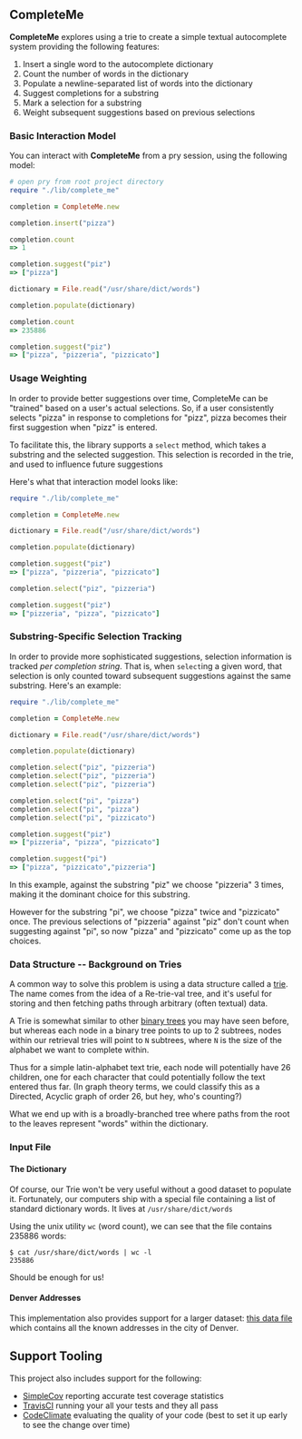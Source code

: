 ## CompleteMe

__CompleteMe__ explores using a trie to create a simple textual autocomplete system providing the following features:

1. Insert a single word to the autocomplete dictionary
2. Count the number of words in the dictionary
3. Populate a newline-separated list of words into the dictionary
4. Suggest completions for a substring
5. Mark a selection for a substring
6. Weight subsequent suggestions based on previous selections

### Basic Interaction Model

You can interact with __CompleteMe__ from a pry session, using the following model:

```ruby
# open pry from root project directory
require "./lib/complete_me"

completion = CompleteMe.new

completion.insert("pizza")

completion.count
=> 1

completion.suggest("piz")
=> ["pizza"]

dictionary = File.read("/usr/share/dict/words")

completion.populate(dictionary)

completion.count
=> 235886

completion.suggest("piz")
=> ["pizza", "pizzeria", "pizzicato"]
```

### Usage Weighting

In order to provide better suggestions over time, CompleteMe can be "trained" based on a user's actual selections. So, if a user consistently selects "pizza" in response to completions for "pizz", pizza becomes their first suggestion when "pizz" is entered.

To facilitate this, the library supports a `select` method, which takes a substring and the selected suggestion. This selection is recorded in the trie, and used to influence future suggestions

Here's what that interaction model looks like:

```ruby
require "./lib/complete_me"

completion = CompleteMe.new

dictionary = File.read("/usr/share/dict/words")

completion.populate(dictionary)

completion.suggest("piz")
=> ["pizza", "pizzeria", "pizzicato"]

completion.select("piz", "pizzeria")

completion.suggest("piz")
=> ["pizzeria", "pizza", "pizzicato"]
```


### Substring-Specific Selection Tracking

In order to provide more sophisticated suggestions, selection information is tracked _per completion string_. That is, when `select`ing a given word, that selection is only counted toward subsequent suggestions against the same substring. Here's an example:

```ruby
require "./lib/complete_me"

completion = CompleteMe.new

dictionary = File.read("/usr/share/dict/words")

completion.populate(dictionary)

completion.select("piz", "pizzeria")
completion.select("piz", "pizzeria")
completion.select("piz", "pizzeria")

completion.select("pi", "pizza")
completion.select("pi", "pizza")
completion.select("pi", "pizzicato")

completion.suggest("piz")
=> ["pizzeria", "pizza", "pizzicato"]

completion.suggest("pi")
=> ["pizza", "pizzicato","pizzeria"]
```

In this example, against the substring "piz" we choose "pizzeria" 3 times, making it the dominant choice for this substring.

However for the substring "pi", we choose "pizza" twice and "pizzicato" once. The previous selections of "pizzeria" against "piz" don't count when suggesting against "pi", so now "pizza" and "pizzicato" come up as the top choices.


### Data Structure -- Background on Tries

A common way to solve this problem is using a data structure called a [trie](https://en.wikipedia.org/wiki/Trie). The name comes from the idea of a Re-trie-val tree, and it's useful for storing and then fetching paths through arbitrary (often textual) data.

A Trie is somewhat similar to other [binary trees](https://en.wikipedia.org/wiki/Binary_tree) you may have seen before, but whereas each node in a binary tree points to up to 2 subtrees, nodes within our retrieval tries will point to `N` subtrees, where `N` is the size of the alphabet we want to complete within.

Thus for a simple latin-alphabet text trie, each node will potentially have 26 children, one for each character that could potentially follow the text entered thus far. (In graph theory terms, we could classify this as a Directed, Acyclic graph of order 26, but hey, who's counting?)

What we end up with is a broadly-branched tree where paths from the root to the leaves represent "words" within the dictionary.


### Input File

#### The Dictionary

Of course, our Trie won't be very useful without a good dataset
to populate it. Fortunately, our computers ship with a special
file containing a list of standard dictionary words.
It lives at `/usr/share/dict/words`

Using the unix utility `wc` (word count), we can see that the file
contains 235886 words:

```
$ cat /usr/share/dict/words | wc -l
235886
```

Should be enough for us!

#### Denver Addresses

This implementation also provides support for a larger dataset: [this data file](http://data.denvergov.org/dataset/city-and-county-of-denver-addresses) which contains all the known addresses in the city of Denver.


## Support Tooling

This project also includes support for the following:

* [SimpleCov](https://github.com/colszowka/simplecov) reporting accurate test coverage statistics
* [TravisCI](https://travis-ci.org/) running your all your tests and they all pass
* [CodeClimate](https://codeclimate.com/github/signup) evaluating the quality of your code (best to set it up early to see the change over time)
